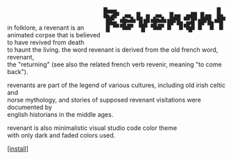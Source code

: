 
<img align="right" src="./resources/banner.png">

#

in folklore, a revenant is an animated corpse that is believed to have revived from death  
to haunt the living. the word revenant is derived from the old french word, revenant,  
the "returning" (see also the related french verb revenir, meaning "to come back").  

revenants are part of the legend of various cultures, including old irish celtic and  
norse mythology, and stories of supposed revenant visitations were documented by  
english historians in the middle ages.  

revenant is also minimalistic visual studio code color theme  
with only dark and faded colors used.  

[[install]](https://marketplace.visualstudio.com/items?itemName=zxv77.revenant)